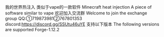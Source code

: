我的世界热注入
类似于vape的一款软件
Minecraft heat injection
A piece of software similar to vape
欢迎加入交流群
Welcome to join the exchange group
QQ:①719873981②767801353
discord:https://discord.gg/SSUtu46uYE
支持以下版本
The following versions are supported
Forge-1.12.2
